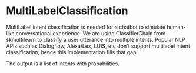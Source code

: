 # MultiLabelClassification

MultiLabel intent classification is needed for a chatbot to simulate human-like conversational experience. We are using ClassifierChain from skmultilearn to classify a user utterance into multiple intents. Popular NLP APIs such as Dialogflow, Alexa/Lex, LUIS, etc don't support multilabel intent classification, hence this implementation fills that gap.

The output is a list of intents with probabilities. 
